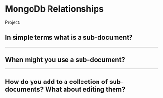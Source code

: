 # MongoDb Relationships

Project: 

## In simple terms what is a sub-document?




---

## When might you use a sub-document?



---

## How do you add to a collection of sub-documents? What about editing them?

